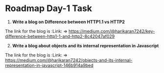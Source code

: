 
# Roadmap Day-1 Task

1. **Write a blog on Difference between HTTP1.1 vs HTTP2**

  The link for the blog is :Link: => https://medium.com/@harikaran7242/key-difference-between-http1-1-and-http2-8c42047af029

2. **Write a blog about objects and its internal representation in Javascript**

  The link for the blog is :Link: => https://medium.com/@harikaran7242/objects-and-its-internal-representation-in-javascript-146b914a9bed

  